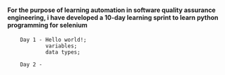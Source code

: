 #### For the purpose of learning automation in software quality assurance engineering, i have developed a 10-day learning sprint to learn python programming for selenium
        Day 1 - Hello world!;
                variables;
                data types;

        Day 2 - 
